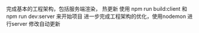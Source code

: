 完成基本的工程架构，包括服务端渲染， 热更新
使用 npm run build:client 和 npm run dev:server 来开始项目
进一步完成工程架构的优化，使用nodemon 进行server 修改自动更新